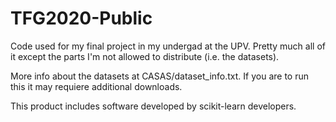 # TFG2020-Public
Code used for my final project in my undergad at the UPV. Pretty much all of it except the parts I'm not allowed to distribute (i.e. the datasets).

More info about the datasets at CASAS/dataset_info.txt. If you are to run this it may requiere additional downloads.

This product includes software developed by scikit-learn developers.
